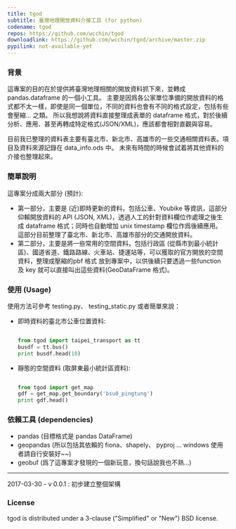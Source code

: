 ```yaml
---
title: tgod
subtitle: 臺灣地理開放資料介接工具 (for python)
codename: tgod
repos: https://github.com/wcchin/tgod
downloadlink: https://github.com/wcchin/tgod/archive/master.zip
pypilink: not-available-yet
---
```


### 背景
這專案的目的在於提供將臺灣地理相關的開放資料抓下來，並轉成 pandas.dataframe 的一個小工具。
主要是因爲各公家單位準備的開放資料的格式都不太一樣，即使是同一個單位，不同的資料也會有不同的格式設定，包括有些會壓縮... 之類。
所以我想說將資料直接整理成表單的 dataframe 格式，對於後續分析、應用、甚至再轉成特定格式(JSON/XML)，應該都會相對直觀與容易。

目前我已整理的資料表主要有臺北市、新北市、高雄市的一些交通相關資料表。項目及資料來源記錄在 data_info.ods 中。
未來有時間的時候會試着將其他資料的介接也整理起來。

### 簡單說明
這專案分成兩大部分 (預計):
- 第一部分，主要是 (近)即時更新的資料，包括公車、Youbike 等資訊，這部分仰賴開放資料的 API (JSON, XML)，透過人工的針對資料欄位作處理之後生成 dataframe 格式；同時也自動增加 unix timestamp 欄位作爲後續應用。  
    這部分目前整理了臺北市、新北市、高雄市部分的交通開放資料。
- 第二部分，主要是將一些常用的空間資料，包括行政區 (從縣市到最小統計區)、國道省道、鐵路路線、火車站、捷運站等，可以獲取的官方開放的空間資料，整理成壓縮的pbf 格式 放到專案中，以供後續只要透過一些function 及 key 就可以直接叫出這些資料(GeoDataFrame 格式)。


### 使用 (Usage)
使用方法可參考 testing.py、 testing_static.py 
或者簡單來說：

- 即時資料的臺北市公車位置資料:

    ```python
    
    from tgod import taipei_transport as tt
    busdf = tt.bus()
    print busdf.head(10)
    
    ```

- 靜態的空間資料 (取屏東最小統計區資料):
    
    ```python
    
    from tgod import get_map
    gdf = get_map.get_boundary('bsu0_pingtung')
    print gdf.head()
    

    ```


### 依賴工具 (dependencies)
- pandas (目標格式是 pandas DataFrame)
- geopandas (所以包括其依賴的 fiona、shapely、 pyproj ... windows 使用者請自行安裝好~~)
- geobuf (爲了這專案才發現的一個新玩意，換句話說我也不熟...)

---

2017-03-30 - v 0.0.1 : 初步建立整個架構

### License
tgod is distributed under a 3-clause ("Simplified" or "New") BSD license. 
